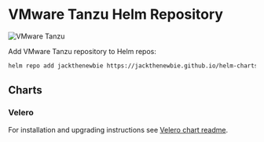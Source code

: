 # VMware Tanzu Helm Repository

![VMware Tanzu](assets/jackthenewbie-logo.png)

Add VMware Tanzu repository to Helm repos:

```bash
helm repo add jackthenewbie https://jackthenewbie.github.io/helm-charts
```

## Charts

### Velero

For installation and upgrading instructions see [Velero chart readme](https://github.com/jackthenewbie/helm-charts/blob/main/charts/velero/README.md).
